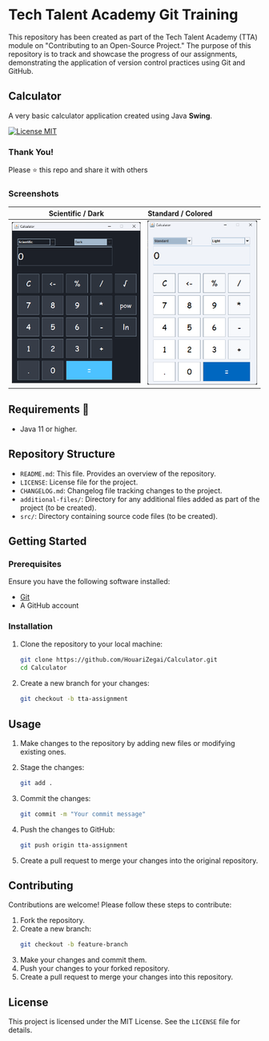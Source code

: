 # Tech Talent Academy Git Training

This repository has been created as part of the Tech Talent Academy (TTA) module on "Contributing to an Open-Source Project." The purpose of this repository is to track and showcase the progress of our assignments, demonstrating the application of version control practices using Git and GitHub.

## Calculator

A very basic calculator application created using Java **Swing**.

[![License MIT](https://img.shields.io/badge/license-MIT-blue.svg)](LICENSE)

### Thank You!

Please ⭐️ this repo and share it with others

### Screenshots

|                Scientific / Dark                | Standard / Colored |
:------------------------------------------------:|:-------------------|
![Dark calculator screenshot](screenshots/scientific-dark.png) | ![Colored calculator screenshot](screenshots/standard-light.png)

## Requirements 🔧

* Java 11 or higher.

## Repository Structure

- `README.md`: This file. Provides an overview of the repository.
- `LICENSE`: License file for the project.
- `CHANGELOG.md`: Changelog file tracking changes to the project.
- `additional-files/`: Directory for any additional files added as part of the project (to be created).
- `src/`: Directory containing source code files (to be created).

## Getting Started

### Prerequisites

Ensure you have the following software installed:
- [Git](https://git-scm.com/)
- A GitHub account

### Installation

1. Clone the repository to your local machine:
    ```bash
    git clone https://github.com/HouariZegai/Calculator.git
    cd Calculator
    ```
2. Create a new branch for your changes:
    ```bash
    git checkout -b tta-assignment
    ```

## Usage

1. Make changes to the repository by adding new files or modifying existing ones.
2. Stage the changes:
    ```bash
    git add .
    ```
3. Commit the changes:
    ```bash
    git commit -m "Your commit message"
    ```
4. Push the changes to GitHub:
    ```bash
    git push origin tta-assignment
    ```

5. Create a pull request to merge your changes into the original repository.

## Contributing

Contributions are welcome! Please follow these steps to contribute:
1. Fork the repository.
2. Create a new branch:
    ```bash
    git checkout -b feature-branch
    ```
3. Make your changes and commit them.
4. Push your changes to your forked repository.
5. Create a pull request to merge your changes into this repository.

## License

This project is licensed under the MIT License. See the `LICENSE` file for details.

